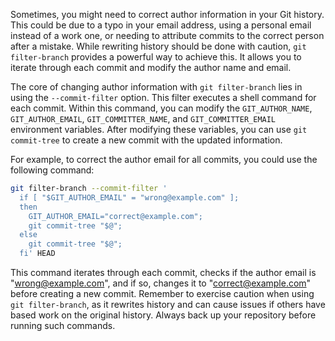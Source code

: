 Sometimes, you might need to correct author information in your Git history. This could be due to a typo in your email address, using a personal email instead of a work one, or needing to attribute commits to the correct person after a mistake. While rewriting history should be done with caution, `git filter-branch` provides a powerful way to achieve this. It allows you to iterate through each commit and modify the author name and email.

The core of changing author information with `git filter-branch` lies in using the `--commit-filter` option. This filter executes a shell command for each commit. Within this command, you can modify the `GIT_AUTHOR_NAME`, `GIT_AUTHOR_EMAIL`, `GIT_COMMITTER_NAME`, and `GIT_COMMITTER_EMAIL` environment variables. After modifying these variables, you can use `git commit-tree` to create a new commit with the updated information.

For example, to correct the author email for all commits, you could use the following command:

```bash
git filter-branch --commit-filter '
  if [ "$GIT_AUTHOR_EMAIL" = "wrong@example.com" ];
  then
    GIT_AUTHOR_EMAIL="correct@example.com";
    git commit-tree "$@";
  else
    git commit-tree "$@";
  fi' HEAD
```

This command iterates through each commit, checks if the author email is "[wrong@example.com](mailto:wrong@example.com)", and if so, changes it to "[correct@example.com](mailto:correct@example.com)" before creating a new commit. Remember to exercise caution when using `git filter-branch`, as it rewrites history and can cause issues if others have based work on the original history. Always back up your repository before running such commands.